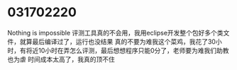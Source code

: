 # 031702220
Nothing is impossible
评测工具真的不会用，我用eclipse开发整个包好多个类文件，就算最后编译过了，运行也没结果
真的不要为难我这个菜鸡，我花了30小时，有将近10小时在弄怎么评测，最后想想程序只能0分了，老师要为难我们助教也为虐
时间成本太高了，我真的顶不住
